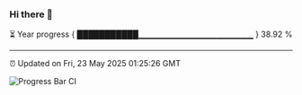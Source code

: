 ### Hi there 👋

⏳ Year progress { ███████████▁▁▁▁▁▁▁▁▁▁▁▁▁▁▁▁▁▁▁ } 38.92 %

---

⏰ Updated on Fri, 23 May 2025 01:25:26 GMT

![Progress Bar CI](https://github.com/JuvenileQ/Progress-Bar-CI/workflows/main/badge.svg)
